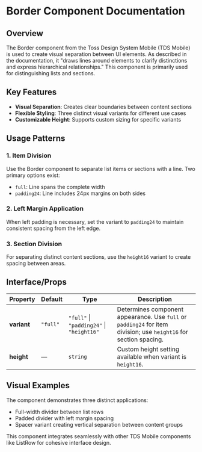 # Border Component Documentation

## Overview

The Border component from the Toss Design System Mobile (TDS Mobile) is used to create visual separation between UI elements. As described in the documentation, it "draws lines around elements to clarify distinctions and express hierarchical relationships." This component is primarily used for distinguishing lists and sections.

## Key Features

- **Visual Separation**: Creates clear boundaries between content sections
- **Flexible Styling**: Three distinct visual variants for different use cases
- **Customizable Height**: Supports custom sizing for specific variants

## Usage Patterns

### 1. **Item Division**
Use the Border component to separate list items or sections with a line. Two primary options exist:
- `full`: Line spans the complete width
- `padding24`: Line includes 24px margins on both sides

### 2. **Left Margin Application**
When left padding is necessary, set the variant to `padding24` to maintain consistent spacing from the left edge.

### 3. **Section Division**
For separating distinct content sections, use the `height16` variant to create spacing between areas.

## Interface/Props

| Property | Default | Type | Description |
|----------|---------|------|-------------|
| **variant** | `"full"` | `"full"` \| `"padding24"` \| `"height16"` | Determines component appearance. Use `full` or `padding24` for item division; use `height16` for section spacing. |
| **height** | — | `string` | Custom height setting available when variant is `height16`. |

## Visual Examples

The component demonstrates three distinct applications:
- Full-width divider between list rows
- Padded divider with left margin spacing
- Spacer variant creating vertical separation between content groups

This component integrates seamlessly with other TDS Mobile components like ListRow for cohesive interface design.
